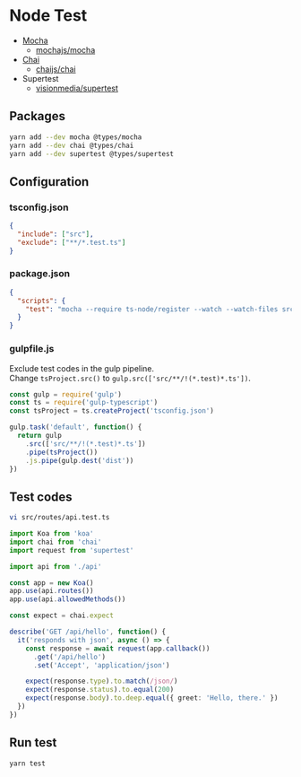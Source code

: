 # Node Test

- [Mocha](https://mochajs.org/)
  - [mochajs/mocha](https://github.com/mochajs/mocha)
- [Chai](https://www.chaijs.com/)
  - [chaijs/chai](https://github.com/chaijs/chai)
- Supertest
  - [visionmedia/supertest](https://github.com/visionmedia/supertest)

## Packages

```bash
yarn add --dev mocha @types/mocha
yarn add --dev chai @types/chai
yarn add --dev supertest @types/supertest
```

## Configuration

### tsconfig.json

```json
{
  "include": ["src"],
  "exclude": ["**/*.test.ts"]
}
```

### package.json

```json
{
  "scripts": {
    "test": "mocha --require ts-node/register --watch --watch-files src src/**/*.test.ts"
  }
}
```

### gulpfile.js

Exclude test codes in the gulp pipeline.  
Change `tsProject.src()` to `gulp.src(['src/**/!(*.test)*.ts'])`.

```js
const gulp = require('gulp')
const ts = require('gulp-typescript')
const tsProject = ts.createProject('tsconfig.json')

gulp.task('default', function() {
  return gulp
    .src(['src/**/!(*.test)*.ts'])
    .pipe(tsProject())
    .js.pipe(gulp.dest('dist'))
})
```

## Test codes

```bash
vi src/routes/api.test.ts
```

```ts
import Koa from 'koa'
import chai from 'chai'
import request from 'supertest'

import api from './api'

const app = new Koa()
app.use(api.routes())
app.use(api.allowedMethods())

const expect = chai.expect

describe('GET /api/hello', function() {
  it('responds with json', async () => {
    const response = await request(app.callback())
      .get('/api/hello')
      .set('Accept', 'application/json')

    expect(response.type).to.match(/json/)
    expect(response.status).to.equal(200)
    expect(response.body).to.deep.equal({ greet: 'Hello, there.' })
  })
})
```

## Run test

```bash
yarn test
```
